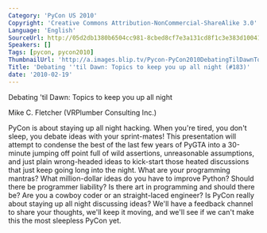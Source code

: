 ```yaml
---
Category: 'PyCon US 2010'
Copyright: 'Creative Commons Attribution-NonCommercial-ShareAlike 3.0'
Language: 'English'
SourceUrl: http://05d2db1380b6504cc981-8cbed8cf7e3a131cd8f1c3e383d10041.r93.cf2.rackcdn.com/pycon-us-2010/314_debating-til-dawn-topics-to-keep-you-up-all-night-183.m4v
Speakers: []
Tags: [pycon, pycon2010]
ThumbnailUrl: 'http://a.images.blip.tv/Pycon-PyCon2010DebatingTilDawnTopicsToKeepYouUpAllNight183772.png'
Title: 'Debating ''til Dawn: Topics to keep you up all night (#183)'
date: '2010-02-19'
---
```

Debating 'til Dawn: Topics to keep you up all night

  
Mike C. Fletcher (VRPlumber Consulting Inc.)

  
PyCon is about staying up all night hacking. When you're tired, you don't
sleep, you debate ideas with your sprint-mates! This presentation will attempt
to condense the best of the last few years of PyGTA into a 30-minute jumping
off point full of wild assertions, unreasonable assumptions, and just plain
wrong-headed ideas to kick-start those heated discussions that just keep going
long into the night. What are your programming mantras? What million-dollar
ideas do you have to improve Python? Should there be programmer liability? Is
there art in programming and should there be? Are you a cowboy coder or an
straight-laced engineer? Is PyCon really about staying up all night discussing
ideas? We'll have a feedback channel to share your thoughts, we'll keep it
moving, and we'll see if we can't make this the most sleepless PyCon yet.

